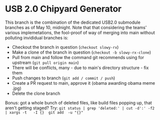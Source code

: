 # USB 2.0 Chipyard Generator

This branch is the combination of the dedicated USB2.0 submodule branches as of May 10, midnight.
Note that that considering the teams' various implemetations, the fool-proof of way of merging into main without polluting invididual branches is:

- Checkout the branch in question (```checkout slowy-rx```) 
- Make a clone of the branch in question (```checkout -b slowy-rx-clone```) 
- Pull from main and follow the command git recommends using for upstream (```git pull origin main```)
- There will be conflicts, many - due to main's directory structure - fix them 
- Push changes to branch (```git add / commit / push```)
- Create a PR request to main, approve it (obama awarding obama meme .jpg)
- Delete the clone branch

Bonus: got a whole bunch of deleted files, like build files popping up, that aren't getting staged? Try:
```git status | grep 'deleted:' | cut -d':' -f2  | xargs -t   -I {}  git add  -u "{}"```